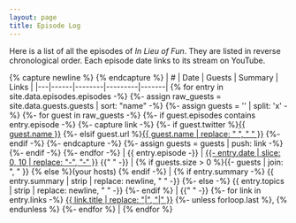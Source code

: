 ```yaml
---
layout: page
title: Episode Log
---
```


Here is a list of all the episodes of *In Lieu of Fun*. They are listed in
reverse chronological order. Each episode date links to its stream on YouTube.

{% capture newline %}
{% endcapture %}
| # | Date | Guests | Summary | Links |
|---|------|--------|---------|-------|
{% for entry in site.data.episodes.episodes -%}
{%- assign raw_guests = site.data.guests.guests | sort: "name" -%}
{%- assign guests = '' | split: 'x' -%}
{%- for guest in raw_guests -%}
 {%- if guest.episodes contains entry.episode -%}
   {%- capture link -%}
     {%- if guest.twitter %}<a href="https://twitter.com/{{ guest.twitter }}">{{ guest.name }}</a>
     {%- elsif guest.url %}<a href="{{ guest.url }}">{{ guest.name | replace: " ", " " }}</a>
     {%- endif -%}
   {%- endcapture -%}
   {%- assign guests = guests | push: link -%}
 {%- endif -%}
{%- endfor -%}
| <a name="ep{{ entry.episode }}"></a>{{ entry.episode -}}
  | <a href="{{ entry.youtube }}">{{- entry.date | slice: 0, 10 | replace: "-", "‑" }}</a> {{" " -}}
  | {% if guests.size > 0 %}{{- guests | join: ", " }} {% else %}(your hosts) {% endif -%}
  | {% if entry.summary -%}
      {{ entry.summary | strip | replace: newline, " " -}}
    {%- else -%}
      {{ entry.topics | strip | replace: newline, " " -}}
  {%- endif %} | {{" " -}}
{%- for link in entry.links -%}
  <a href="{{ link.url }}" target=_blank>{{ link.title | replace: "|", "\|" }}</a>
  {%- unless forloop.last %}, {% endunless %}
  {%- endfor %} |
{% endfor %}
